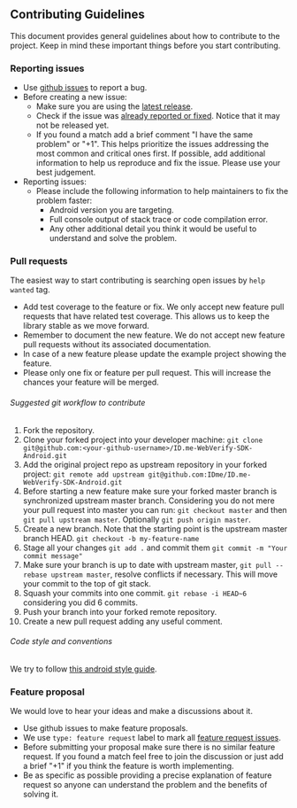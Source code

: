 Contributing Guidelines
--------------------------------------------------

This document provides general guidelines about how to contribute to the project. Keep in mind these important things before you start contributing.

### Reporting issues

* Use [github issues](https://github.com/IDme/ID.me-WebVerify-SDK-Android/issues) to report a bug.
* Before creating a new issue:
  * Make sure you are using the [latest release](https://github.com/IDme/ID.me-WebVerify-SDK-Android/releases).
  * Check if the issue was [already reported or fixed](https://github.com/IDme/ID.me-WebVerify-SDK-Android/issues?utf8=%E2%9C%93&q=is%3Aissue). Notice that it may not be released yet.
  * If you found a match add a brief comment "I have the same problem" or "+1". This helps prioritize the issues addressing the most common and critical ones first. If possible, add additional information to help us reproduce and fix the issue. Please use your best judgement.    
* Reporting issues:
  * Please include the following information to help maintainers to fix the problem faster:
    * Android version you are targeting.
    * Full console output of stack trace or code compilation error.
    * Any other additional detail you think it would be useful to understand and solve the problem.


### Pull requests

The easiest way to start contributing is searching open issues by `help wanted` tag.

* Add test coverage to the feature or fix. We only accept new feature pull requests that have related test coverage. This allows us to keep the library stable as we move forward.
* Remember to document the new feature. We do not accept new feature pull requests without its associated documentation.
* In case of a new feature please update the example project showing the feature.
* Please only one fix or feature per pull request. This will increase the chances your feature will be merged.


###### Suggested git workflow to contribute

1. Fork the repository.
2. Clone your forked project into your developer machine: `git clone git@github.com:<your-github-username>/ID.me-WebVerify-SDK-Android.git`
3. Add the original project repo as upstream repository in your forked project: `git remote add upstream git@github.com:IDme/ID.me-WebVerify-SDK-Android.git`
4. Before starting a new feature make sure your forked master branch is synchronized upstream master branch. Considering you do not mere your pull request into master you can run: `git checkout master` and then `git pull upstream master`. Optionally `git push origin master`.
5. Create a new branch. Note that the starting point is the upstream master branch HEAD. `git checkout -b my-feature-name`
6. Stage all your changes `git add .` and commit them `git commit -m "Your commit message"`
7. Make sure your branch is up to date with upstream master, `git pull --rebase upstream master`, resolve conflicts if necessary. This will move your commit to the top of git stack.
8. Squash your commits into one commit. `git rebase -i HEAD~6` considering you did 6 commits.
9. Push your branch into your forked remote repository.
10. Create a new pull request adding any useful comment.


###### Code style and conventions

We try to follow [this android style guide](https://github.com/xmartlabs/Android-Style-Guide).


### Feature proposal

We would love to hear your ideas and make a discussions about it.

* Use github issues to make feature proposals.
* We use `type: feature request` label to mark all [feature request issues](https://github.com/IDme/ID.me-WebVerify-SDK-Android/labels/type%3A%20feature%20request).
* Before submitting your proposal make sure there is no similar feature request. If you found a match feel free to join the discussion or just add a brief "+1" if you think the feature is worth implementing.
* Be as specific as possible providing a precise explanation of feature request so anyone can understand the problem and the benefits of solving it.